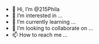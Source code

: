 - 👋 Hi, I’m @215Phila
- 👀 I’m interested in ...
- 🌱 I’m currently learning ...
- 💞️ I’m looking to collaborate on ...
- 📫 How to reach me ...

<!---
215Phila/215Phila is a ✨ special ✨ repository because its `README.md` (this file) appears on your GitHub profile.
You can click the Preview link to take a look at your changes.
--->
